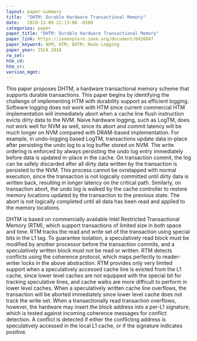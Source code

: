 ```yaml
---
layout: paper-summary
title:  "DHTM: Durable Hardware Transactional Memory"
date:   2019-12-09 22:13:00 -0500
categories: paper
paper_title: "DHTM: Durable Hardware Transactional Memory"
paper_link: https://ieeexplore.ieee.org/document/8416847
paper_keyword: NVM; HTM; DHTM; Redo Logging
paper_year: ISCA 2018
rw_set:
htm_cd:
htm_cr:
version_mgmt:
---
```


This paper proposes DHTM, a hardware transactional memory scheme that supports durable transactions. This paper begins by
identifying the challenge of implementing HTM with durability support as efficient logging. Software logging does not work
with HTM since current commercial HTM implementation will immediately abort when a cache line flush instruction evicts dirty
data to the NVM. Naive hardware logging, such as LogTM, does not work well for NVM as well, since its abort and commit 
latency will be much longer on NVM compared with DRAM-based implementation. For example, in undo-logging based LogTM,
transactions update data in-place after persisting the undo log to a log buffer stored on NVM. The write ordering is enforced
by always persisting the undo log entry immediately before data is updated in-place in the cache. On transaction commit,
the log can be safely discarded after all dirty data written by the transaction is persisted to the NVM. This process cannot
be ovrelapped with normal execution, since the transaction is not logically committed until dirty data is written back, 
resulting in longer latency on the critical path. Similarly, on transaction abort, the undo log is walked by the cache 
controller to restore memory locations updated by the transaction to the previous state. The abort is not logically completed
until all data has been read and applied to the memory locations.

DHTM is based on commercially available Intel Restricted Transactional Memory (RTM), which support transactions of limited
size in both space and time. RTM tracks the read and write set of the transaction using special bits in the L1 tag. To 
guarantee isolation, a speculatively read block must be modified by another processor before the transaction commits,
and a speculatively written block must not be read or written. RTM detects conflicts using the coherence protocol, which 
maps perfectly to reader-writer locks in the above abstraction. RTM provides only very limited support when a speculatively
accessed cache line is evicted from the L1 cache, since lower level caches are not equipped with the special bit for 
tracking speculative lines, and cache walks are more difficult to perform in lower level caches. When a speculatively
written cache line overflows, the transaction will be aborted immediately since lower level cache does not track the write
set. When a transactionally read transaction overflows, however, the hardware may insert the block address into a per-L1
signature, which is tested against incoming coherence messages for conflict detection. A conflict is detected if either
the conflicting address is speculatively accessed in the local L1 cache, or if the signature indicates positive. 
